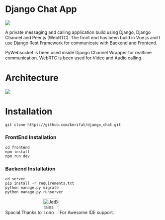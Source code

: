 # Django Chat App

![](https://github.com/kmrifat/django_chat/blob/master/django-chat-app.gif?raw=true)

A private messaging and calling application build using Django, Django Channel and Peer.js (WebRTC).
The front end has been build in Vue.js and I use Django Rest Framework for communicate with Backend and Frontend.  

PyWebsocket is been used inside Django Channel Wrapper for realtime communication. 
WebRTC is been used for Video and Audio calling.


# Architecture

![](https://github.com/kmrifat/django_chat/blob/master/chat_app.drawio.png?raw=true)

# Installation
```
git clone https://github.com/kmrifat/django_chat.git
```

### FrontEnd Installation
```
cd frontend
npm install
npm run dev
```

### Backend Installation
```
cd server
pip install -r requirements.txt
python manage.py migrate
python manage.py runserver
```
Spacial Thanks to <img src="https://resources.jetbrains.com/storage/products/company/brand/logos/jb_beam.svg" width="50px" alt="JetBrains Logo (Main) logo."> For Awesome IDE support.
